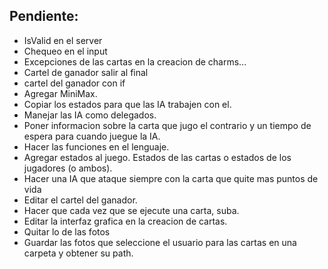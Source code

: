 ## Pendiente:

- IsValid en el server
- Chequeo en el input
- Excepciones de las cartas en la creacion de charms...
- Cartel de ganador salir al final
- cartel del ganador con if
- Agregar MiniMax.
- Copiar los estados para que las IA trabajen con el.
- Manejar las IA como delegados.
- Poner informacion sobre la carta que jugo el contrario y un tiempo de espera para cuando juegue la IA.
- Hacer las funciones en el lenguaje.
- Agregar estados al juego. Estados de las cartas o estados de los jugadores (o ambos).
- Hacer una IA que ataque siempre con la carta que quite mas puntos de vida
- Editar el cartel del ganador.
- Hacer que cada vez que se ejecute una carta, suba.
- Editar la interfaz grafica en la creacion de cartas.
- Quitar lo de las fotos
- Guardar las fotos que seleccione el usuario para las cartas en una carpeta y obtener su path.
